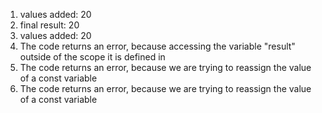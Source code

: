 1. values added: 20 
2. final result: 20
3. values added: 20
4. The code returns an error, because accessing the variable "result" outside of the scope it is defined in
5. The code returns an error, because we are trying to reassign the value of a const variable
6. The code returns an error, because we are trying to reassign the value of a const variable